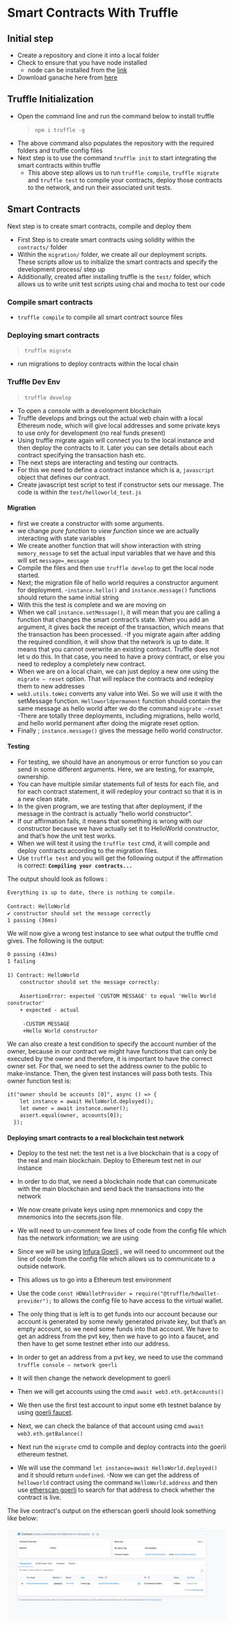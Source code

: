 # Smart Contracts With Truffle

## Initial step

- Create a repository and clone it into a local folder
- Check to ensure that you have node installed
  - node can be installed from the [link](https://nodejs.org/en/)
- Download ganache here from [here](https://trufflesuite.com/ganache/)

## Truffle Initialization

- Open the command line and run the command below to install truffle
  > `npm i truffle -g`
- The above command also populates the repository with the required folders and truffle config files
- Next step is to use the command `truffle init` to start integrating the smart contracts within truffle
  - This above step allows us to run `truffle compile`, `truffle migrate` and `truffle test` to compile your contracts, deploy those contracts to the network, and run their associated unit tests.

## Smart Contracts

Next step is to create smart contracts, compile and deploy them

- First Step is to create smart contracts using solidity within the `contracts/` folder
- Within the `migration/` folder, we create all our deployment scripts. These scripts allow us to initialize the smart contracts and specify the development process/ step up
- Additionally, created after installing truffle is the `test/` folder, which allows us to write unit test scripts using chai and mocha to test our code

### Compile smart contracts

- `truffle compile` to compile all smart contract source files

### Deploying smart contracts

> `truffle migrate`

- run migrations to deploy contracts within the local chain

### Truffle Dev Env

> `truffle develop`

- To open a console with a development blockchain
- Truffle develops and brings out the actual web chain with a local Ethereum node, which will give local addresses and some private keys to use only for development (no real funds present)
- Using truffle migrate again will connect you to the local instance and then deploy the contracts to it. Later you can see details about each contract specifying the transaction hash etc.
- The next steps are interacting and testing our contracts.
- For this we need to define a contract instance which is a, `javascript` object that defines our contract.
- Create javascript test script to test if constructor sets our message. The code is within the `test/helloworld_test.js`

#### Migration

- first we create a constructor with some arguments.
- we change _pure function_ to _view function_ since we are actually interacting with state variables
- We create another function that will show interaction with string `memory_message` to set the actual input variables that we have and this will set `message=_message`
- Compile the files and then use `truffle develop` to get the local node started.
- Next; the migration file of hello world requires a constructor argument for deployment. -`instance.hello()` and `instance.message()` functions should return the same initial string
- With this the test is complete and we are moving on
- When we call `instance.setMessage()`, it will mean that you are calling a function that changes the smart contract’s state. When you add an argument, it gives back the receipt of the transaction, which means that the transaction has been processed.
  -If you migrate again after adding the required condition, it will show that the network is up to date. It means that you cannot overwrite an existing contract. Truffle does not let u do this. In that case, you need to have a proxy contract, or else you need to redeploy a completely new contract.
- When we are on a local chain, we can just deploy a new one using the `migrate — reset` option. That will replace the contracts and redeploy them to new addresses
- `web3.utils.toWei` converts any value into Wei. So we will use it with the setMessage function. `Helloworldpermanent` function should contain the same message as hello world after we do the command `migrate —reset `
  -There are totally three deployments, including migrations, hello world, and hello world permanent after doing the migrate reset option.
- Finally ; `instance.message()` gives the message hello world constructor.

#### Testing

- For testing, we should have an anonymous or error function so you can send in some different arguments.
  Here, we are testing, for example, ownership.
- You can have multiple similar statements full of tests for each file, and for each contract statement, it will redeploy your contract so that it is in a new clean state.
- In the given program, we are testing that after deployment, if the message in the contract is actually “hello world constructor”.
- If our affirmation fails, it means that something is wrong with our constructor because we have actually set it to HelloWorld constructor, and that’s how the unit test works.
- When we will test it using the `truffle test` cmd, it will compile and deploy contracts according to the migration files.
- Use `truffle test` and you will get the following output if the affirmation is correct: **`Compiling your contracts...`**

The output should look as follows :

```
Everything is up to date, there is nothing to compile.

Contract: HelloWorld
✔ constructor should set the message correctly
1 passing (36ms)
```

We will now give a wrong test instance to see what output the truffle cmd gives. The following is the output:

```
0 passing (43ms)
1 failing

1) Contract: HelloWorld
    constructor should set the message correctly:

    AssertionError: expected 'CUSTOM MESSAGE' to equal 'Hello World constructor'
    + expected - actual

     -CUSTOM MESSAGE
     +Hello World constructor
```

We can also create a test condition to specify the account number of the owner, because in our contract we might have functions that can only be executed by the owner and therefore, it is important to have the correct owner set. For that, we need to set the address owner to the public to make-instance. Then, the given test instances will pass both tests. This owner function test is:

```
it("owner should be accounts [0]", async () => {
    let instance = await HelloWorld.deployed();
    let owner = await instance.owner();
    assert.equal(owner, accounts[0]);
  });
```

#### Deploying smart contracts to a real blockchain test network

- Deploy to the test net: the test net is a live blockchain that is a copy of the real and main blockchain. Deploy to Ethereum test net in our instance
- In order to do that, we need a blockchain node that can communicate with the main blockchain and send back the transactions into the network
- We now create private keys using npm mnemonics and copy the mnemonics into the secrets.json file.
- We will need to un-comment few lines of code from the config file which has the network information; we are using
- Since we will be using [Infura Goerli](https://infura.io/?gclid=Cj0KCQjwqc6aBhC4ARIsAN06NmOtNZxcKeirwwDO9qmwH4JJUaXEzEeU37qOqU14D6oD_9p2Ygjgq6oaAoE6EALw_wcB) , we will need to uncomment out the line of code from the config file which allows us to communicate to a outside network.
- This allows us to go into a Ethereum test environment
- Use the code `const HDWalletProvider = require("@truffle/hdwallet-provider");` to allows the config file to have access to the virtual wallet.
- The only thing that is left is to get funds into our account because our account is generated by some newly generated private key, but that’s an empty account, so we need some funds into that account. We have to get an address from the pvt key, then we have to go into a faucet, and then have to get some testnet ether into our address.

- In order to get an address from a pvt key, we need to use the command `truffle console — network goerli`
- It will then change the network development to goerli
- Then we will get accounts using the cmd `await web3.eth.getAccounts()`
- We then use the first test account to input some eth testnet balance by using [goerli faucet](https://goerlifaucet.com).
- Next, we can check the balance of that account using cmd `await web3.eth.getBalance()`
- Next run the `migrate` cmd to compile and deploy contracts into the goerli ethereum testnet.
- We will use the command `let instance=await HelloWorld.deployed()` and it should return `undefined`.
  -Now we can get the address of `helloworld` contract using the command `HelloWorld.address` and then use [etherscan goerli](https://goerli.etherscan.io) to search for that address to check whether the contract is live.

The live contract's output on the etherscan goerli should look something like below:

![Live Test Net Demo](images/live.png)
